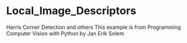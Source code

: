 # Local_Image_Descriptors
Harris Corner Detection and others
This example is from Programming Computer Vision with Python by Jan Erik Solem
